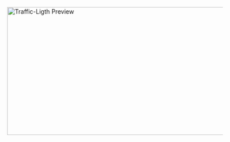<img src="https://lucas-viesan.github.io/traffic-ligth/traffic-ligth.png" alt="Traffic-Ligth Preview" height="300" width="678" >
